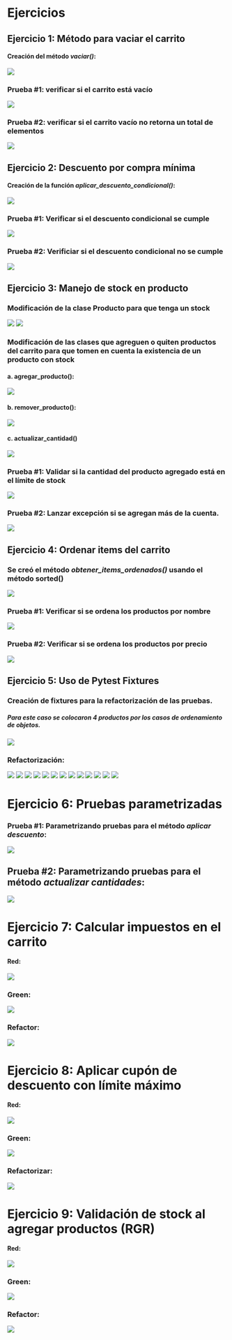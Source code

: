 # Ejercicios
## Ejercicio 1: Método para vaciar el carrito
#### Creación del método *vaciar()*: 
![](img/img1.png)
### Prueba #1: verificar si el carrito está vacío
![](img/img2.png)
### Prueba #2: verificar si el carrito vacío no retorna un total de elementos
![](img/img3.png)
## Ejercicio 2: Descuento por compra mínima
#### Creación de la función *aplicar_descuento_condicional()*:
![](img/img6.png)
### Prueba #1: Verificar si el descuento condicional se cumple
![](img/img4.png)
### Prueba #2: Verificiar si el descuento condicional no se cumple

![](img/img5.png)
## Ejercicio 3: Manejo de stock en producto
### Modificación de la clase **Producto** para que tenga un stock
![](img/img7.png)
![](img/img8.png)
### Modificación de las clases que agreguen o quiten productos del carrito para que tomen en cuenta la existencia de un producto con stock
#### a. agregar_producto():
![](img/img9.png)
#### b. remover_producto():
![](img/img10.png)
#### c. actualizar_cantidad()
![](img/img12.png)
### Prueba #1: Validar si la cantidad del producto agregado está en el límite de stock
![](img/img13.png)
### Prueba #2: Lanzar excepción si se agregan más de la cuenta.
![](img/img14.png)
## Ejercicio 4: Ordenar items del carrito
### Se creó el método *obtener_items_ordenados()* usando el método sorted() 
![](img/ig15.png)
### Prueba #1: Verificar si se ordena los productos por nombre
![](img/img15.png)
### Prueba #2: Verificar si se ordena los productos por precio
![](img/img16.png)
## Ejercicio 5: Uso de Pytest Fixtures
### Creación de fixtures para la refactorización de las pruebas.
##### Para este caso se colocaron 4 productos por los casos de ordenamiento de objetos.
![](img/img17.png)
### Refactorización:
![](img/img18.png)
![](img/img19.png)
![](img/img20.png)
![](img/img21.png)
![](img/img22.png)
![](img/img23.png)
![](img/img24.png)
![](img/img25.png)
![](img/img26.png)
![](img/img27.png)
![](img/img28.png)
![](img/img29.png)
![](img/img30.png)
# Ejercicio 6: Pruebas parametrizadas
### Prueba #1: Parametrizando pruebas para el método *aplicar descuento*:
![](img/img31.png)
## Prueba #2: Parametrizando pruebas para el método *actualizar cantidades*:
![](img/img32.png)
# Ejercicio 7: Calcular impuestos en el carrito
#### Red:
![](img/img33.png)
### Green:
![](img/img34.png)
### Refactor:
![](img/img35.png)
# Ejercicio 8: Aplicar cupón de descuento con límite máximo
#### Red:
![](img/img36.png)
### Green:
![](img/img37.png)
### Refactorizar:
![](img/img38.png)
# Ejercicio 9: Validación de stock al agregar productos (RGR)
#### Red:
![](img/img39.png)
### Green:
![](img/img40.png)
### Refactor:
![](img/img41.png)